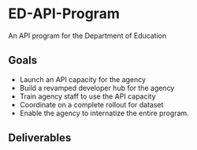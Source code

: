 # ED-API-Program
An API program for the Department of Education

## Goals 
* Launch an API capacity for the agency 
* Build a revamped developer hub for the agency
* Train agency staff to use the API capacity 
* Coordinate on a complete rollout for dataset 
* Enable the agency to internatize the entire program.  

## Deliverables
